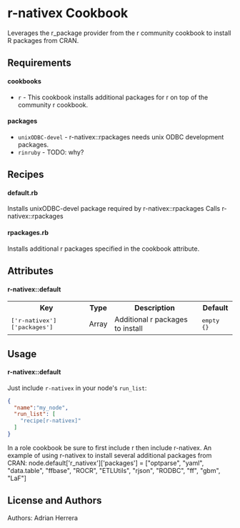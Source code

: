 r-nativex Cookbook
==================
Leverages the r_package provider from the r community cookbook to install R packages from CRAN.

Requirements
------------
#### cookbooks
- `r` - This cookbook installs additional packages for r on top of the community r cookbook.

#### packages
- `unixODBC-devel` - r-nativex::rpackages needs unix ODBC development packages.
- `rinruby` - TODO: why?

Recipes
-------
#### default.rb
Installs unixODBC-devel package required by r-nativex::rpackages
Calls r-nativex::rpackages

#### rpackages.rb
Installs additional r packages specified in the cookbook attribute.

Attributes
----------
#### r-nativex::default
<table>
  <tr>
    <th>Key</th>
    <th>Type</th>
    <th>Description</th>
    <th>Default</th>
  </tr>
  <tr>
    <td><tt>['r-nativex']['packages']</tt></td>
    <td>Array</td>
    <td>Additional r packages to install</td>
    <td><tt>empty {}</tt></td>
  </tr>
</table>

Usage
-----
#### r-nativex::default
Just include `r-nativex` in your node's `run_list`:

```json
{
  "name":"my_node",
  "run_list": [
    "recipe[r-nativex]"
  ]
}
```

In a role cookbook be sure to first include r then include r-nativex. An example of using r-nativex to install
several additional packages from CRAN:
node.default['r_nativex']['packages'] = ["optparse", "yaml", "data.table", "ffbase", "ROCR", "ETLUtils", "rjson",
  "RODBC", "ff", "gbm", "LaF"]

License and Authors
-------------------
Authors: Adrian Herrera
